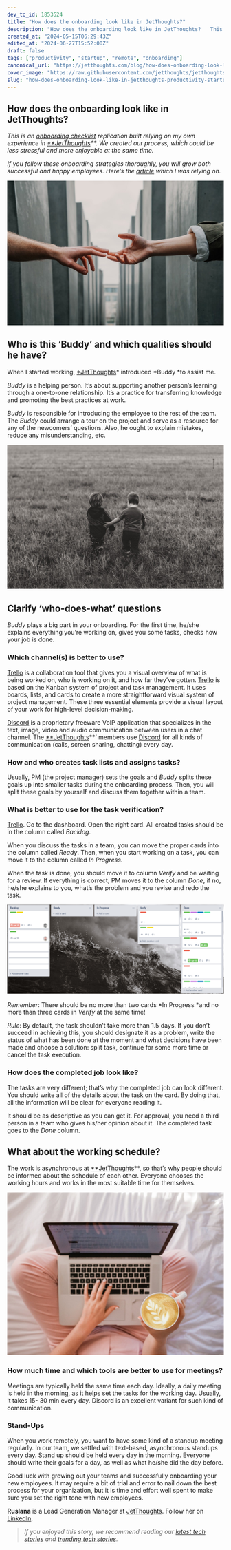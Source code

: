 ```yaml
---
dev_to_id: 1853524
title: "How does the onboarding look like in JetThoughts?"
description: "How does the onboarding look like in JetThoughts?   This is an onboarding checklist..."
created_at: "2024-05-15T06:29:43Z"
edited_at: "2024-06-27T15:52:00Z"
draft: false
tags: ["productivity", "startup", "remote", "onboarding"]
canonical_url: "https://jetthoughts.com/blog/how-does-onboarding-look-like-in-jetthoughts-productivity-startup/"
cover_image: "https://raw.githubusercontent.com/jetthoughts/jetthoughts.github.io/master/static/assets/img/blog/how-does-onboarding-look-like-in-jetthoughts-productivity-startup/file_0.jpeg"
slug: "how-does-onboarding-look-like-in-jetthoughts-productivity-startup"
---
```


## How does the onboarding look like in JetThoughts?

*This is an [onboarding checklist](https://jtway.co/effective-project-onboarding-checklist-87b95fce256b) replication built relying on my own experience in [**JetThoughts](https://www.jetthoughts.com/)**. We created our process, which could be less stressful and more enjoyable at the same time.*

*If you follow these onboarding strategies thoroughly, you will grow both successful and happy employees. Here’s the [article](https://jtway.co/effective-project-onboarding-checklist-87b95fce256b) which I was relying on.*

![Photo by [Toa Heftiba](https://unsplash.com/photos/_UIVmIBB3JU?utm_source=unsplash&utm_medium=referral&utm_content=creditCopyText) on [Unsplash](https://unsplash.com/search/photos/helping-hand?utm_source=unsplash&utm_medium=referral&utm_content=creditCopyText)](https://raw.githubusercontent.com/jetthoughts/jetthoughts.github.io/master/static/assets/img/blog/how-does-onboarding-look-like-in-jetthoughts-productivity-startup/file_0.jpeg)

## Who is this ‘Buddy’ and which qualities should he have?

When I started working, [*JetThoughts](http://jetthoughts.com)* introduced *Buddy *to assist me.

*Buddy* is a helping person. It’s about supporting another person’s learning through a one-to-one relationship. It’s a practice for transferring knowledge and promoting the best practices at work.

*Buddy* is responsible for introducing the employee to the rest of the team. The *Buddy* could arrange a tour on the project and serve as a resource for any of the newcomers’ questions. Also, he ought to explain mistakes, reduce any misunderstanding, etc.

![Photo by [Kevin Gent](https://unsplash.com/photos/I7BQ8hww9bE?utm_source=unsplash&utm_medium=referral&utm_content=creditCopyText) on [Unsplash](https://unsplash.com/search/photos/friend?utm_source=unsplash&utm_medium=referral&utm_content=creditCopyText)](https://raw.githubusercontent.com/jetthoughts/jetthoughts.github.io/master/static/assets/img/blog/how-does-onboarding-look-like-in-jetthoughts-productivity-startup/file_1.jpeg)

## Clarify ‘who-does-what’ questions

*Buddy* plays a big part in your onboarding. For the first time, he/she explains everything you’re working on, gives you some tasks, checks how your job is done.

### Which channel(s) is better to use?

[Trello](http://www.trello.com/‎) is a collaboration tool that gives you a visual overview of what is being worked on, who is working on it, and how far they’ve gotten. [Trello](http://www.trello.com/‎) is based on the Kanban system of project and task management. It uses boards, lists, and cards to create a more straightforward visual system of project management. These three essential elements provide a visual layout of your work for high-level decision-making.

[Discord](https://discordapp.com/) is a proprietary freeware VoIP application that specializes in the text, image, video and audio communication between users in a chat channel. The [**JetThoughts](https://www.jetthoughts.com/)**’ members use [Discord](https://discordapp.com/) for all kinds of communication (calls, screen sharing, chatting) every day.

### How and who creates task lists and assigns tasks?

Usually, PM (the project manager) sets the goals and *Buddy* splits these goals up into smaller tasks during the onboarding process. Then, you will split these goals by yourself and discuss them together within a team.

### What is better to use for the task verification?

[Trello](http://www.trello.com/‎). Go to the dashboard. Open the right card. All created tasks should be in the column called *Backlog*.

When you discuss the tasks in a team, you can move the proper cards into the column called *Ready*. Then, when you start working on a task, you can move it to the column called *In Progress*.

When the task is done, you should move it to column *Verify* and be waiting for a review. If everything is correct, PM moves it to the column *Done*, if no, he/she explains to you, what’s the problem and you revise and redo the task.

![](https://raw.githubusercontent.com/jetthoughts/jetthoughts.github.io/master/static/assets/img/blog/how-does-onboarding-look-like-in-jetthoughts-productivity-startup/file_2.png)

*Remember*: There should be no more than two cards *In Progress *and no more than three cards in *Verify* at the same time!

*Rule*: By default, the task shouldn’t take more than 1.5 days. If you don’t succeed in achieving this, you should designate it as a problem, write the status of what has been done at the moment and what decisions have been made and choose a solution: split task, continue for some more time or cancel the task execution.

### How does the completed job look like?

The tasks are very different; that’s why the completed job can look different. You should write all of the details about the task on the card. By doing that, all the information will be clear for everyone reading it.

It should be as descriptive as you can get it. For approval, you need a third person in a team who gives his/her opinion about it. The completed task goes to the *Done* column.

## What about the working schedule?

The work is asynchronous at [**JetThoughts](https://www.jetthoughts.com/)**, so that’s why people should be informed about the schedule of each other. Everyone chooses the working hours and works in the most suitable time for themselves.

![Photo by [Nicole Honeywill](https://unsplash.com/photos/ylveRpZ8L1s?utm_source=unsplash&utm_medium=referral&utm_content=creditCopyText) on [Unsplash](https://unsplash.com/search/photos/laptop?utm_source=unsplash&utm_medium=referral&utm_content=creditCopyText)](https://raw.githubusercontent.com/jetthoughts/jetthoughts.github.io/master/static/assets/img/blog/how-does-onboarding-look-like-in-jetthoughts-productivity-startup/file_3.jpeg)

### How much time and which tools are better to use for meetings?

Meetings are typically held the same time each day. Ideally, a daily meeting is held in the morning, as it helps set the tasks for the working day. Usually, it takes 15- 30 min every day. Discord is an excellent variant for such kind of communication.

### Stand-Ups

When you work remotely, you want to have some kind of a standup meeting regularly. In our team, we settled with text-based, asynchronous standups every day. Stand up should be held every day in the morning. Everyone should write their goals for a day, as well as what he/she did the day before.

Good luck with growing out your teams and successfully onboarding your new employees. It may require a bit of trial and error to nail down the best process for your organization, but it is time and effort well spent to make sure you set the right tone with new employees.

**Ruslana** is a Lead Generation Manager at [JetThoughts](https://www.jetthoughts.com/). Follow her on [LinkedIn](https://www.linkedin.com/in/ruslana-brykaliuk-970016135/).
>  *If you enjoyed this story, we recommend reading our [latest tech stories](https://jtway.co/latest) and [trending tech stories](https://jtway.co/trending).*
